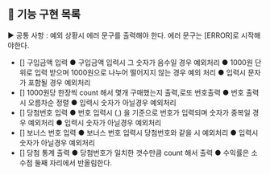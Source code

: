 ## 🚀 기능 구현 목록

▶ 공통 사항 : 예외 상황시 에러 문구를 출력해야 한다. 에러 문구는 [ERROR]로 시작해야한다.


- [] 구입금액 입력
    ● 구입금액 입력시 그 숫자가 음수일 경우 예외처리
    ● 1000원 단위로 입력 받으며 1000원으로 나누어 떨어지지 않는 경우 예외 처리
    ● 입력시 문자가 포함될 경우 예외처리
- [] 1000원당 한장씩 count 해서 몇개 구매했는지 출력,로또 번호출력
    ● 번호 출력시 오름차순 정렬
    ● 입력시 숫자가 아닐경우 예외처리
- [] 당첨번호 입력
    ● 번호 입력시 (,) 을 기준으로 번호가 입력되며 숫자가 중복일 경우 예외처리
    ● 입력시 숫자가 아닐경우 예외처리
- [] 보너스 번호 입력
    ● 보너스 번호 입력시 당첨번호와 같을 시 예외처리
    ● 입력시 숫자가 아닐경우 예외처리
- [] 당첨 통계 출력
    ● 당첨번호가 일치한 갯수만큼 count 해서 출력
    ● 수익률은 소수점 둘째 자리에서 반올림한다.
